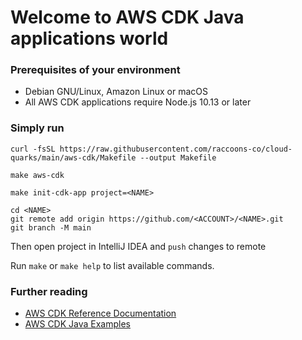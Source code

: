 # Welcome to AWS CDK Java applications world

### Prerequisites of your environment
- Debian GNU/Linux, Amazon Linux or macOS
- All AWS CDK applications require Node.js 10.13 or later

### Simply run
````
curl -fsSL https://raw.githubusercontent.com/raccoons-co/cloud-quarks/main/aws-cdk/Makefile --output Makefile
````
````
make aws-cdk
````
````
make init-cdk-app project=<NAME>
````
````
cd <NAME>
git remote add origin https://github.com/<ACCOUNT>/<NAME>.git
git branch -M main
````
Then open project in IntelliJ IDEA and `push` changes to remote

Run `make` or `make help` to list available commands.

### Further reading
- [AWS CDK Reference Documentation](https://docs.aws.amazon.com/cdk/api/v2/)
- [AWS CDK Java Examples](https://github.com/aws-samples/aws-cdk-examples/tree/master/java)
